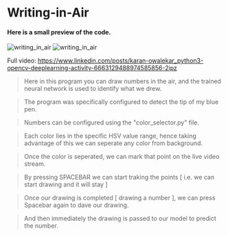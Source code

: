 # Writing-in-Air

#### Here is a small preview of the code.
![writing_in_air](https://user-images.githubusercontent.com/68480967/89462039-76fd6c80-d78a-11ea-924c-9285344df3f6.gif) ![writing_in_air](https://user-images.githubusercontent.com/68480967/89462039-76fd6c80-d78a-11ea-924c-9285344df3f6.gif)


Full video: https://www.linkedin.com/posts/karan-owalekar_python3-opencv-deeplearning-activity-6663129488974585856-2ipz

> Here in this program you can draw numbers in the air, and the trained neural network is used to identify what we drew. 

> The program was specifically configured to detect the tip of my blue pen.

> Numbers can be configured using the "color_selector.py" file.

> Each color lies in the specific HSV value range, hence taking advantage of this we can seperate any color from background.

> Once the color is seperated, we can mark that point on the live video stream.

> By pressing SPACEBAR we can start traking the points [ i.e. we can start drawing and it will stay ]

> Once our drawing is completed [ drawing a number ], we can press Spacebar again to dave our drawing.

> And then immediately the drawing is passed to our model to predict the number.
